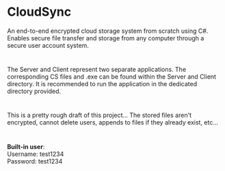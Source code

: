 # CloudSync
An end-to-end encrypted cloud storage system from scratch using C#. Enables secure file transfer and storage from any computer through a secure user account system.
#
The Server and Client represent two separate applications. The corresponding CS files and .exe can be found within the Server and Client directory. It is recommended to run the application in the dedicated directory provided.
#
This is a pretty rough draft of this project... The stored files aren't encrypted, cannot delete users, appends to files if they already exist, etc...
#
**Built-in user**:\
Username: test1234\
Password: test1234
